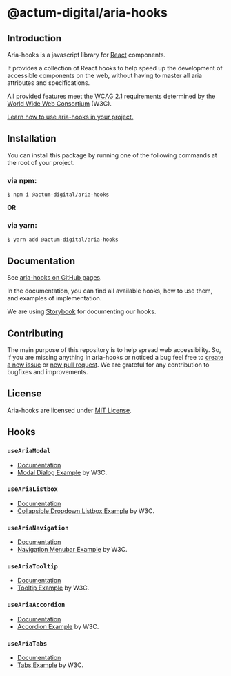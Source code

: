 # @actum-digital/aria-hooks

## Introduction

Aria-hooks is a javascript library for [React](https://reactjs.org/) components.

It provides a collection of React hooks to help speed up the development of accessible components on the web, without having to master all aria attributes and specifications.

All provided features meet the [WCAG 2.1](https://www.w3.org/TR/WCAG21/) requirements determined by the [World Wide Web Consortium](https://www.w3.org/) (W3C).

[Learn how to use aria-hooks in your project.](https://actum.github.io/aria-hooks)

## Installation

You can install this package by running one of the following commands at the root of your project.

### via npm:

```console
$ npm i @actum-digital/aria-hooks
```

**OR**

### via yarn:

```console
$ yarn add @actum-digital/aria-hooks
```

## Documentation

See [aria-hooks on GitHub pages](https://actum.github.io/aria-hooks).

In the documentation, you can find all available hooks, how to use them, and examples of implementation.

We are using [Storybook](https://storybook.js.org/) for documenting our hooks.

## Contributing

The main purpose of this repository is to help spread web accessibility. So, if you are missing anything in aria-hooks or noticed a bug feel free to [create a new issue](https://github.com/actum/aria-hooks/issues/new) or [new pull request](https://github.com/actum/aria-hooks/compare). We are grateful for any contribution to bugfixes and improvements.

## License

Aria-hooks are licensed under [MIT License](https://github.com/actum/aria-hooks/blob/master/LICENSE).

## Hooks

### `useAriaModal`

- [Documentation](https://actum.github.io/aria-hooks/?path=/docs/aria-component-modal--page)
- [Modal Dialog Example](https://www.w3.org/TR/wai-aria-practices-1.1/examples/dialog-modal/dialog.html) by W3C.

### `useAriaListbox`

- [Documentation](https://actum.github.io/aria-hooks/?path=/docs/aria-component-listbox--page)
- [Collapsible Dropdown Listbox Example](https://web.archive.org/web/20220504041843/https://www.w3.org/TR/wai-aria-practices-1.1/examples/listbox/listbox-collapsible.html) by W3C.

### `useAriaNavigation`

- [Documentation](https://actum.github.io/aria-hooks/?path=/docs/aria-component-menubar--page)
- [Navigation Menubar Example](https://www.w3.org/TR/wai-aria-practices-1.1/examples/menubar/menubar-1/menubar-1.html) by W3C.

### `useAriaTooltip`

- [Documentation](https://actum.github.io/aria-hooks/?path=/docs/aria-component-tooltip--page)
- [Tooltip Example](https://www.w3.org/WAI/WCAG21/Understanding/content-on-hover-or-focus.html) by W3C.

### `useAriaAccordion`

- [Documentation](https://actum.github.io/aria-hooks/?path=/docs/aria-component-accordion--page)
- [Accordion Example](https://www.w3.org/TR/wai-aria-practices-1.1/examples/accordion/accordion.html) by W3C.

### `useAriaTabs`

- [Documentation](https://actum.github.io/aria-hooks/?path=/docs/aria-component-tabs--page)
- [Tabs Example](https://www.w3.org/TR/wai-aria-practices/examples/tabs/tabs-1/tabs.html) by W3C.
